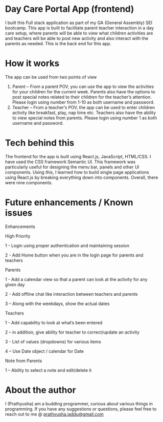 # Day Care Portal App (frontend)

I built this Full stack application as part of my GA (General Assembly) SEI bootcamp. This app is built to facilitate parent teacher interaction in a day care setup, where parents will be able to view what children activities are and teachers will be able to post new activity and also interact with the parents as needed. This is the back end for this app.

# How it works

The app can be used from two points of view

1)	Parent – From a parent POV, you can use the app to view the activities for your children for the current week. Parents also have the options to post special notes related to their children for the teacher’s attention. Please login using number from 1-10 as both username and password. 
2)	Teacher – From a teacher’s POV, the app can be used to enter children activity like breakfast, play, nap time etc. Teachers also have the ability to view special notes from parents. Please login using number 1 as both username and password.

# Tech behind this

The frontend for the app is built using React.js, JavaScript, HTML/CSS. I have used the CSS framework Semantic UI. This framework was particularly useful for designing the menu bar, panels and other UI components. Using this, I learned how to build single page applications using React.js by breaking everything down into components. Overall, there were nine components. 

# Future enhancements / Known issues

Enhancements

High Priority 

1 - Login using proper authentication and maintaining session

2 - Add Home button when you are in the login page for parents and teachers

Parents 

1 - Add a calendar view so that a parent can look at the activity for any given day

2 - Add offline chat like interaction between teachers and parents 

3 – Along with the weekdays, show the actual dates

Teachers

1 - Add capability to look at what’s been entered

2 – in addition, give ability for teacher to correct/update an activity

3 - List of values (dropdowns) for various items

4 – Use Date object / calendar for Date

Note from Parents

1 – Ability to select a note and edit/delete it

# About the author

I (Prathyusha) am a budding programmer, curious about various things in programming. If you have any suggestions or questions, please feel free to reach out to me @ prathyusha.jaddu@gmail.com
